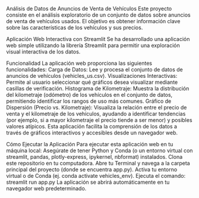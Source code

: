 Análisis de Datos de Anuncios de Venta de Vehículos
Este proyecto consiste en el análisis exploratorio de un conjunto de datos sobre anuncios de venta de vehículos usados. El objetivo es obtener información clave sobre las características de los vehículos y sus precios.

Aplicación Web Interactiva con Streamlit
Se ha desarrollado una aplicación web simple utilizando la librería Streamlit para permitir una exploración visual interactiva de los datos.

Funcionalidad
La aplicación web proporciona las siguientes funcionalidades:
Carga de Datos: Lee y procesa el conjunto de datos de anuncios de vehículos (vehicles_us.csv).
Visualizaciones Interactivas: Permite al usuario seleccionar qué gráficos desea visualizar mediante casillas de verificación.
Histograma de Kilometraje: Muestra la distribución del kilometraje (odómetro) de los vehículos en el conjunto de datos, permitiendo identificar los rangos de uso más comunes.
Gráfico de Dispersión (Precio vs. Kilometraje): Visualiza la relación entre el precio de venta y el kilometraje de los vehículos, ayudando a identificar tendencias (por ejemplo, si a mayor kilometraje el precio tiende a ser menor) y posibles valores atípicos.
Esta aplicación facilita la comprensión de los datos a través de gráficos interactivos y accesibles desde un navegador web.

Cómo Ejecutar la Aplicación
Para ejecutar esta aplicación web en tu máquina local:
Asegúrate de tener Python y Conda (o un entorno virtual con streamlit, pandas, plotly-express, ipykernel, nbformat) instalados.
Clona este repositorio en tu computadora.
Abre tu Terminal y navega a la carpeta principal del proyecto (donde se encuentra app.py).
Activa tu entorno virtual o de Conda (ej. conda activate vehicles_env).
Ejecuta el comando: streamlit run app.py
La aplicación se abrirá automáticamente en tu navegador web predeterminado.